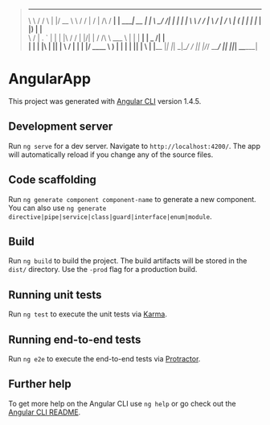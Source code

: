 >
> __     ___   _  ______      __  __  __           _____ _______ ______ _____  ______ 
> \ \   / / \ | |/ __ \ \    / / |  \/  |   /\    / ____|__   __|  ____|  __ \|  ____|
>  \ \_/ /|  \| | |  | \ \  / /  | \  / |  /  \  | (___    | |  | |__  | |__) | |__   
>   \   / | . ` | |  | |\ \/ /   | |\/| | / /\ \  \___ \   | |  |  __| |  _  /|  __|  
>    | |  | |\  | |__| | \  /    | |  | |/ ____ \ ____) |  | |  | |____| | \ \| |____ 
>    |_|  |_| \_|\____/   \/     |_|  |_/_/    \_\_____/   |_|  |______|_|  \_\______|
>                                                                                     
>                                                                                     

# AngularApp

This project was generated with [Angular CLI](https://github.com/angular/angular-cli) version 1.4.5.

## Development server

Run `ng serve` for a dev server. Navigate to `http://localhost:4200/`. The app will automatically reload if you change any of the source files.

## Code scaffolding

Run `ng generate component component-name` to generate a new component. You can also use `ng generate directive|pipe|service|class|guard|interface|enum|module`.

## Build

Run `ng build` to build the project. The build artifacts will be stored in the `dist/` directory. Use the `-prod` flag for a production build.

## Running unit tests

Run `ng test` to execute the unit tests via [Karma](https://karma-runner.github.io).

## Running end-to-end tests

Run `ng e2e` to execute the end-to-end tests via [Protractor](http://www.protractortest.org/).

## Further help

To get more help on the Angular CLI use `ng help` or go check out the [Angular CLI README](https://github.com/angular/angular-cli/blob/master/README.md).
